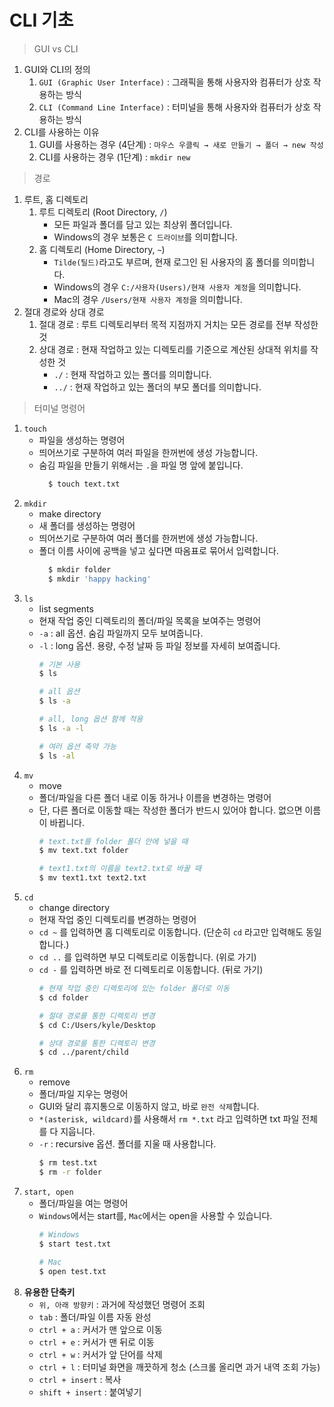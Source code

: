 # CLI 기초
> GUI vs CLI
  1. GUI와 CLI의 정의
     1. `GUI (Graphic User Interface)` : 그래픽을 통해 사용자와 컴퓨터가 상호 작용하는 방식
     2. `CLI (Command Line Interface)` : 터미널을 통해 사용자와 컴퓨터가 상호 작용하는 방식
  2. CLI를 사용하는 이유
     1. GUI를 사용하는 경우 (4단계) : `마우스 우클릭 → 새로 만들기 → 폴더 → new 작성`
     2. CLI를 사용하는 경우 (1단계) : `mkdir new`
> 경로
1. 루트, 홈 디렉토리
     1. 루트 디렉토리 (Root Directory, `/`)
        - 모든 파일과 폴더를 담고 있는 최상위 폴더입니다.
        - Windows의 경우 보통은 `C 드라이브`를 의미합니다.
     2. 홈 디렉토리 (Home Directory, `~`)
        - `Tilde(틸드)`라고도 부르며, 현재 로그인 된 사용자의 홈 폴더를 의미합니다.
        - Windows의 경우 `C:/사용자(Users)/현재 사용자 계정`을 의미합니다.
        - Mac의 경우 `/Users/현재 사용자 계정`을 의미합니다.
2. 절대 경로와 상대 경로
     1. 절대 경로 : 루트 디렉토리부터 목적 지점까지 거치는 모든 경로를 전부 작성한 것
     2. 상대 경로 : 현재 작업하고 있는 디렉토리를 기준으로 계산된 상대적 위치를 작성한 것
        - `./` : 현재 작업하고 있는 폴더를 의미합니다.
        - `../` : 현재 작업하고 있는 폴더의 부모 폴더를 의미합니다.
> 터미널 명령어
1. `touch` 
    - 파일을 생성하는 명령어
    - 띄어쓰기로 구분하여 여러 파일을 한꺼번에 생성 가능합니다.
    - 숨김 파일을 만들기 위해서는 `.`을 파일 명 앞에 붙입니다.
        ```bash
          $ touch text.txt
        ```
2. `mkdir`
    - make directory
    - 새 폴더를 생성하는 명령어 
    - 띄어쓰기로 구분하여 여러 폴더를 한꺼번에 생성 가능합니다.
    - 폴더 이름 사이에 공백을 넣고 싶다면 따옴표로 묶어서 입력합니다.
        ```bash
          $ mkdir folder
          $ mkdir 'happy hacking'
        ```
3. `ls` 
    - list segments
    - 현재 작업 중인 디렉토리의 폴더/파일 목록을 보여주는 명령어
    - `-a` : all 옵션. 숨김 파일까지 모두 보여줍니다.
    - `-l` : long 옵션. 용량, 수정 날짜 등 파일 정보를 자세히 보여줍니다.
        ```bash
        # 기본 사용
        $ ls 

        # all 옵션
        $ ls -a

        # all, long 옵션 함께 적용
        $ ls -a -l

        # 여러 옵션 축약 가능
        $ ls -al
        ```
4. `mv` 
    - move
    - 폴더/파일을 다른 폴더 내로 이동 하거나 이름을 변경하는 명령어
    - 단, 다른 폴더로 이동할 때는 작성한 폴더가 반드시 있어야 합니다. 없으면 이름이 바뀝니다.
        ```bash
        # text.txt를 folder 폴더 안에 넣을 때
        $ mv text.txt folder

        # text1.txt의 이름을 text2.txt로 바꿀 때
        $ mv text1.txt text2.txt
        ```
5. `cd` 
    - change directory
    - 현재 작업 중인 디렉토리를 변경하는 명령어
    - `cd ~` 를 입력하면 홈 디렉토리로 이동합니다. (단순히 `cd` 라고만 입력해도 동일합니다.)
    - `cd ..` 를 입력하면 부모 디렉토리로 이동합니다. (위로 가기)
    - `cd -` 를 입력하면 바로 전 디렉토리로 이동합니다. (뒤로 가기)
        ```bash
        # 현재 작업 중인 디렉토리에 있는 folder 폴더로 이동
        $ cd folder

        # 절대 경로를 통한 디렉토리 변경
        $ cd C:/Users/kyle/Desktop

        # 상대 경로를 통한 디렉토리 변경
        $ cd ../parent/child
        ```
6. `rm` 
    - remove
    - 폴더/파일 지우는 명령어
    - GUI와 달리 휴지통으로 이동하지 않고, 바로 `완전 삭제`합니다.
    - `*(asterisk, wildcard)`를 사용해서 `rm *.txt` 라고 입력하면 txt 파일 전체를 다 지웁니다.
    - `-r` : recursive 옵션. 폴더를 지울 때 사용합니다.
        ```bash
        $ rm test.txt
        $ rm -r folder
        ```
7. `start, open`
    - 폴더/파일을 여는 명령어
    - `Windows`에서는 start를, `Mac`에서는 open을 사용할 수 있습니다.
        ```bash
        # Windows
        $ start test.txt

        # Mac
        $ open test.txt
        ```
1. **유용한 단축키**
    - `위, 아래 방향키` : 과거에 작성했던 명령어 조회
    - `tab` : 폴더/파일 이름 자동 완성
    - `ctrl + a` : 커서가 맨 앞으로 이동
    - `ctrl + e` : 커서가 맨 뒤로 이동
    - `ctrl + w` : 커서가 앞 단어를 삭제
    - `ctrl + l` : 터미널 화면을 깨끗하게 청소 (스크롤 올리면 과거 내역 조회 가능)
    - `ctrl + insert` : 복사
    - `shift + insert` : 붙여넣기